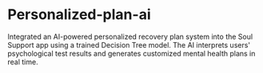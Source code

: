 # Personalized-plan-ai
Integrated an AI-powered personalized recovery plan system into the Soul Support app using a trained Decision Tree model. The AI interprets users' psychological test results and generates customized mental health plans in real time.
